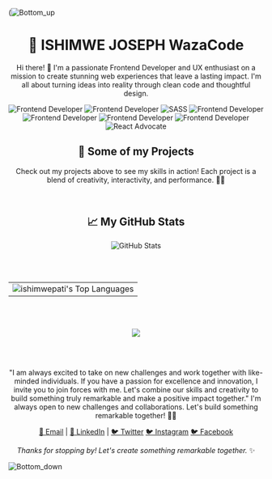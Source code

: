 (![Bottom_up](https://github.com/ishimwepati/ishimwepati/assets/14818338/5ed9e440-fce5-475d-9796-8cfdd42a32eb)

<!-- Your Name -->
<h1 align="center">🚀 ISHIMWE JOSEPH WazaCode</h1>

<!-- Introduction -->
<p align="center">
  Hi there! 👋 I'm a passionate Frontend Developer and UX enthusiast on a mission to create stunning web experiences that leave a lasting impact. I'm all about turning ideas into reality through clean code and thoughtful design.
</p>

<!-- Badges -->
<p align="center">
  <img src="https://img.shields.io/badge/HTML-Expert-orange" alt="Frontend Developer">
  <img src="https://img.shields.io/badge/CSS-Expert-blue" alt="Frontend Developer">
  <img src="https://img.shields.io/badge/SASS-Expert-pink" alt="SASS">
  <img src="https://img.shields.io/badge/JavaScript-Guru-yellow" alt="Frontend Developer">
  <img src="https://img.shields.io/badge/WordPress-Contributor-brightgreen" alt="Frontend Developer">
  <img src="https://img.shields.io/badge/Git-Enthusiast-lightgrey" alt="Frontend Developer">
  <img src="https://img.shields.io/badge/HTML-Expert-orange" alt="Frontend Developer">
  <img src="https://img.shields.io/badge/GitHub-Active-blueviolett" alt="React Advocate">
</p>

<!-- Showcase Projects -->
<h2 align="center">🚀 Some of my Projects</h2>

<!-- Project Descriptions -->
<p align="center">
  Check out my projects above to see my skills in action! Each project is a blend of creativity, interactivity, and performance. 🎨💡
</p>

<!-- GitHub Stats -->
<br>
<h2 align="center">📈 My GitHub Stats</h2>

<p align="center">
  <img src="https://github-readme-stats.vercel.app/api?username=ishimwepati&show_icons=true&count_private=true&theme=radical" alt="GitHub Stats">
</p>
<br>
<br>
<!-- Create a table and center it -->
<table align="center">
  <tr>
    <!-- Single column for Top Languages -->
    <td align="center">
      <img src="https://github-readme-stats.vercel.app/api/top-langs/?username=ishimwepati&theme=radical&layout=compact" alt="ishimwepati's Top Languages">
    </td>
  </tr>
</table>
<br>
<br>
<p align="center">
<img align="center" src="https://github-readme-streak-stats.herokuapp.com/?user=ishimwepati"></img>
</p>
<br>
<br>
<p align="center">
  "I am always excited to take on new challenges and work together with like-minded individuals. 
   If you have a passion for excellence and innovation, I invite you to join forces with me. 
  Let's combine our skills and creativity to build something truly remarkable and make a positive impact together."
  I'm always open to new challenges and collaborations. Let's build something remarkable together! 💼🌟
</p>

<p align="center">
  <a href="mailto:wazacode@gmail.com target="_blank" rel="noopener noreferrer">📧 Email</a> |
  <a href="https://www.linkedin.com/in/ishimwe-joseph-patient-0537b4155/" target="_blank" rel="noopener noreferrer">💼 LinkedIn</a> |
  <a href="https://twitter.com/Patientmusafir1" target="_blank" rel="noopener noreferrer">🐦 Twitter</a>
  <a href="https://www.instagram.com/patient_musafiri_papus/" target="_blank" rel="noopener noreferrer">🐦 Instagram</a>
  <a href="https://www.facebook.com/patient.musafiri" target="_blank" rel="noopener noreferrer">🐦 Facebook</a>
</p>

<!-- Footer -->
<p align="center">
  <em>Thanks for stopping by! Let's create something remarkable together.</em> ✨
</p>

![Bottom_down](https://github.com/ishimwepati/ishimwepati/assets/14818338/f85234c6-eeaf-4cbb-b9ac-6551a0f9acd5)

